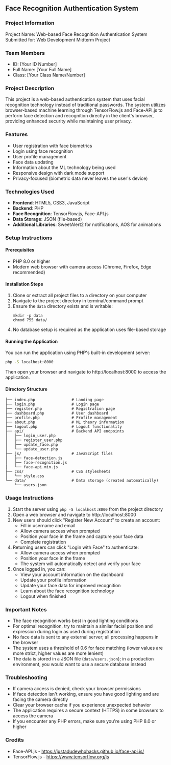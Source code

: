 ## Face Recognition Authentication System

### Project Information
Project Name: Web-based Face Recognition Authentication System
Submitted for: Web Development Midterm Project

### Team Members
- ID: [Your ID Number]
- Full Name: [Your Full Name]
- Class: [Your Class Name/Number]

### Project Description
This project is a web-based authentication system that uses facial recognition technology instead of traditional passwords. The system utilizes browser-based machine learning through TensorFlow.js and Face-API.js to perform face detection and recognition directly in the client's browser, providing enhanced security while maintaining user privacy.

### Features
- User registration with face biometrics
- Login using face recognition
- User profile management
- Face data updating
- Information about the ML technology being used
- Responsive design with dark mode support
- Privacy-focused (biometric data never leaves the user's device)

### Technologies Used
- **Frontend**: HTML5, CSS3, JavaScript
- **Backend**: PHP
- **Face Recognition**: TensorFlow.js, Face-API.js
- **Data Storage**: JSON (file-based)
- **Additional Libraries**: SweetAlert2 for notifications, AOS for animations

### Setup Instructions

#### Prerequisites
- PHP 8.0 or higher
- Modern web browser with camera access (Chrome, Firefox, Edge recommended)

#### Installation Steps
1. Clone or extract all project files to a directory on your computer
2. Navigate to the project directory in terminal/command prompt
3. Ensure the `data` directory exists and is writable:
   ```
   mkdir -p data
   chmod 755 data/
   ```
4. No database setup is required as the application uses file-based storage

#### Running the Application
You can run the application using PHP's built-in development server:

```bash
php -S localhost:8000
```

Then open your browser and navigate to http://localhost:8000 to access the application.

#### Directory Structure
```
├── index.php                # Landing page
├── login.php                # Login page
├── register.php             # Registration page
├── dashboard.php            # User dashboard
├── profile.php              # Profile management
├── about.php                # ML theory information
├── logout.php               # Logout functionality
├── api/                     # Backend API endpoints
│   ├── login_user.php
│   ├── register_user.php
│   ├── update_face.php
│   └── update_user.php
├── js/                      # JavaScript files
│   ├── face-detection.js
│   ├── face-recognition.js
|   └── face-api.min.js
├── css/                     # CSS stylesheets
│   └── style.css
└── data/                    # Data storage (created automatically)
    └── users.json
```

### Usage Instructions
1. Start the server using `php -S localhost:8000` from the project directory
2. Open a web browser and navigate to http://localhost:8000
3. New users should click "Register New Account" to create an account:
   - Fill in username and email
   - Allow camera access when prompted
   - Position your face in the frame and capture your face data
   - Complete registration
4. Returning users can click "Login with Face" to authenticate:
   - Allow camera access when prompted
   - Position your face in the frame
   - The system will automatically detect and verify your face
5. Once logged in, you can:
   - View your account information on the dashboard
   - Update your profile information
   - Update your face data for improved recognition
   - Learn about the face recognition technology
   - Logout when finished

### Important Notes
- The face recognition works best in good lighting conditions
- For optimal recognition, try to maintain a similar facial position and expression during login as used during registration
- No face data is sent to any external server; all processing happens in the browser
- The system uses a threshold of 0.6 for face matching (lower values are more strict, higher values are more lenient)
- The data is stored in a JSON file (`data/users.json`); in a production environment, you would want to use a secure database instead

### Troubleshooting
- If camera access is denied, check your browser permissions
- If face detection isn't working, ensure you have good lighting and are facing the camera directly
- Clear your browser cache if you experience unexpected behavior
- The application requires a secure context (HTTPS) in some browsers to access the camera
- If you encounter any PHP errors, make sure you're using PHP 8.0 or higher

### Credits
- Face-API.js - https://justadudewhohacks.github.io/face-api.js/
- TensorFlow.js - https://www.tensorflow.org/js